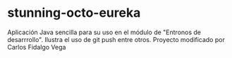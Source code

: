 # stunning-octo-eureka

Aplicación Java sencilla para su uso en el módulo de "Entronos de desarrrollo".
Ilustra el uso de git push entre otros.
Proyecto modificado por Carlos Fidalgo Vega